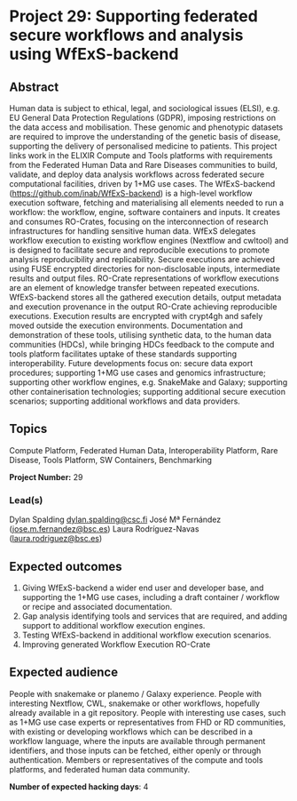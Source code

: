 # Project 29: Supporting federated secure workflows and analysis using WfExS-backend

## Abstract

Human data is subject to ethical, legal, and sociological issues (ELSI), e.g. EU General Data
Protection Regulations (GDPR), imposing restrictions on the data access and mobilisation.
These genomic and phenotypic datasets are required to improve the understanding of the
genetic basis of disease, supporting the delivery of personalised medicine to patients.
This project links work in the ELIXIR Compute and Tools platforms with requirements from the
Federated Human Data and Rare Diseases communities to build, validate, and deploy data
analysis workflows across federated secure computational facilities, driven by 1+MG use
cases.
The WfExS-backend (https://github.com/inab/WfExS-backend) is a high-level workflow
execution software, fetching and materialising all elements needed to run a workflow: the
workflow, engine, software containers and inputs. It creates and consumes RO-Crates,
focusing on the interconnection of research infrastructures for handling sensitive human data.
WfExS delegates workflow execution to existing workflow engines (Nextflow and cwltool) and
is designed to facilitate secure and reproducible executions to promote analysis reproducibility
and replicability. Secure executions are achieved using FUSE encrypted directories for
non-disclosable inputs, intermediate results and output files.
RO-Crate representations of workflow executions are an element of knowledge transfer
between repeated executions. WfExS-backend stores all the gathered execution details,
output metadata and execution provenance in the output RO-Crate achieving reproducible
executions. Execution results are encrypted with crypt4gh and safely moved outside the
execution environments.
Documentation and demonstration of these tools, utilising synthetic data, to the human data
communities (HDCs), while bringing HDCs feedback to the compute and tools platform
facilitates uptake of these standards supporting interoperability.
Future developments focus on: secure data export procedures; supporting 1+MG use cases
and genomics infrastructure; supporting other workflow engines, e.g. SnakeMake and Galaxy;
supporting other containerisation technologies; supporting additional secure execution
scenarios; supporting additional workflows and data providers.

## Topics

Compute Platform, Federated Human Data, Interoperability Platform, Rare Disease, Tools
Platform, SW Containers, Benchmarking

**Project Number:** 29

### Lead(s)

Dylan Spalding dylan.spalding@csc.fi
José Mª Fernández (jose.m.fernandez@bsc.es)
Laura Rodríguez-Navas (laura.rodriguez@bsc.es)

## Expected outcomes

1. Giving WfExS-backend a wider end user and developer base, and supporting the 1+MG
use cases, including a draft container / workflow or recipe and associated documentation.
2. Gap analysis identifying tools and services that are required, and adding support to
additional workflow execution engines.
3. Testing WfExS-backend in additional workflow execution scenarios.
4. Improving generated Workflow Execution RO-Crate

## Expected audience

People with snakemake or planemo / Galaxy experience.
People with interesting Nextflow, CWL, snakemake or other workflows, hopefully already
available in a git repository.
People with interesting use cases, such as 1+MG use case experts or representatives from
FHD or RD communities, with existing or developing workflows which can be described in a
workflow language, where the inputs are available through permanent identifiers, and those
inputs can be fetched, either openly or through authentication.
Members or representatives of the compute and tools platforms, and federated human data
community.

**Number of expected hacking days**: 4

